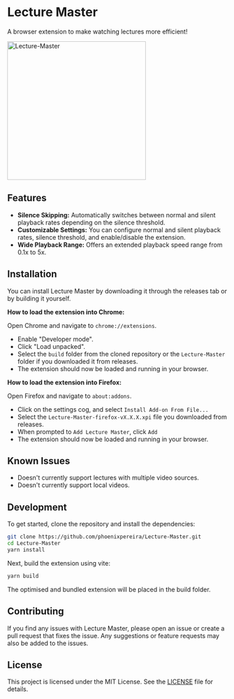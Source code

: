 # Lecture Master

A browser extension to make watching lectures more efficient!

<img width="317" alt="Lecture-Master" src="https://github.com/phoenixpereira/Lecture-Master/assets/47909638/6741768c-8b48-4ab9-b752-4968c06e5e86">

## Features

- **Silence Skipping:** Automatically switches between normal and silent playback rates depending on the silence threshold.
- **Customizable Settings:** You can configure normal and silent playback rates, silence threshold, and enable/disable the extension.
- **Wide Playback Range:** Offers an extended playback speed range from 0.1x to 5x.

## Installation
You can install Lecture Master by downloading it through the releases tab or by building it yourself.

**How to load the extension into Chrome:**

Open Chrome and navigate to `chrome://extensions`.
- Enable "Developer mode".
- Click "Load unpacked".
- Select the `build` folder from the cloned repository or the `Lecture-Master` folder if you downloaded it from releases.
- The extension should now be loaded and running in your browser.
  
**How to load the extension into Firefox:**

Open Firefox and navigate to `about:addons`.
- Click on the settings cog, and select `Install Add-on From File...`
- Select the `Lecture-Master-firefox-vX.X.X.xpi` file you downloaded from releases.
- When prompted to `Add Lecture Master`, click `Add`
- The extension should now be loaded and running in your browser.
  
## Known Issues
- Doesn't currently support lectures with multiple video sources.
- Doesn't currently support local videos.

## Development
To get started, clone the repository and install the dependencies:

```bash
git clone https://github.com/phoenixpereira/Lecture-Master.git
cd Lecture-Master
yarn install
```

Next, build the extension using vite:

```bash
yarn build
```

The optimised and bundled extension will be placed in the build folder.

## Contributing
If you find any issues with Lecture Master, please open an issue or create a pull request that fixes the issue. Any suggestions or feature requests may also be added to the issues.

## License
This project is licensed under the MIT License. See the [LICENSE](LICENSE) file for details.
